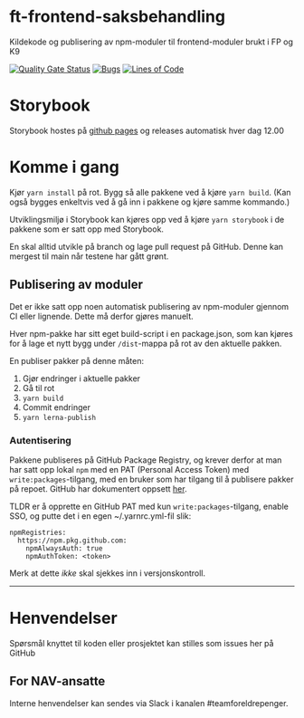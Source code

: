 # ft-frontend-saksbehandling

Kildekode og publisering av npm-moduler til frontend-moduler brukt i FP og K9

[![Quality Gate Status](https://sonarcloud.io/api/project_badges/measure?project=navikt_ft-frontend-saksbehandling&metric=alert_status)](https://sonarcloud.io/summary/new_code?id=navikt_ft-frontend-saksbehandling)
[![Bugs](https://sonarcloud.io/api/project_badges/measure?project=navikt_ft-frontend-saksbehandling&metric=bugs)](https://sonarcloud.io/summary/new_code?id=navikt_ft-frontend-saksbehandling)
[![Lines of Code](https://sonarcloud.io/api/project_badges/measure?project=navikt_ft-frontend-saksbehandling&metric=ncloc)](https://sonarcloud.io/summary/new_code?id=navikt_ft-frontend-saksbehandling)
# Storybook

Storybook hostes på [github pages](https://navikt.github.io/ft-frontend-saksbehandling/) og releases automatisk hver dag 12.00

# Komme i gang

Kjør `yarn install` på rot.
Bygg så alle pakkene ved å kjøre `yarn build`. (Kan også bygges enkeltvis ved å gå inn i pakkene og kjøre samme kommando.)

Utviklingsmiljø i Storybook kan kjøres opp ved å kjøre `yarn storybook` i de pakkene som er satt opp med Storybook.

En skal alltid utvikle på branch og lage pull request på GitHub. Denne kan mergest til main når testene har gått grønt.

## Publisering av moduler

Det er ikke satt opp noen automatisk publisering av npm-moduler gjennom CI eller lignende. Dette må derfor gjøres manuelt.

Hver npm-pakke har sitt eget build-script i en package.json, som kan kjøres for å lage et nytt bygg under `/dist`-mappa på rot av den aktuelle pakken.

En publiser pakker på denne måten:

1. Gjør endringer i aktuelle pakker
2. Gå til rot
3. `yarn build`
4. Commit endringer
5. `yarn lerna-publish`

### Autentisering

Pakkene publiseres på GitHub Package Registry, og krever derfor at man har satt opp lokal `npm` med en PAT (Personal Access Token) med `write:packages`-tilgang, med en bruker som har tilgang til å publisere pakker på repoet. GitHub har dokumentert oppsett [her](https://docs.github.com/en/packages/working-with-a-github-packages-registry/working-with-the-npm-registry#publishing-a-package).

TLDR er å opprette en GitHub PAT med kun `write:packages`-tilgang, enable SSO, og putte det i en egen ~/.yarnrc.yml-fil slik:

```
npmRegistries:
  https://npm.pkg.github.com:
    npmAlwaysAuth: true
    npmAuthToken: <token>
```

Merk at dette _ikke_ skal sjekkes inn i versjonskontroll.

---

# Henvendelser

Spørsmål knyttet til koden eller prosjektet kan stilles som issues her på GitHub

## For NAV-ansatte

Interne henvendelser kan sendes via Slack i kanalen #teamforeldrepenger.
